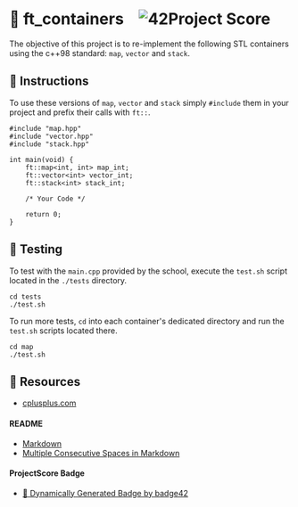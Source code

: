 # :large_orange_diamond: ft_containers &ensp; ![42Project Score](https://badge42.herokuapp.com/api/project/floogman/ft_containers)

The objective of this project is to re-implement the following STL containers using the c++98 standard: `map`, `vector` and `stack`.

## :small_orange_diamond: Instructions

To use these versions of `map`, `vector` and `stack` simply `#include` them in your project and prefix their calls with `ft::`.
```
#include "map.hpp"
#include "vector.hpp"
#include "stack.hpp"

int main(void) {
	ft::map<int, int> map_int;
	ft::vector<int> vector_int;
	ft::stack<int> stack_int;

	/* Your Code */

	return 0;
}
```

## :small_orange_diamond: Testing

To test with the `main.cpp` provided by the school, execute the `test.sh` script located in the `./tests` directory.
```
cd tests
./test.sh
```

To run more tests, `cd` into each container's dedicated directory and run the `test.sh` scripts located there.
```
cd map
./test.sh
```

## :small_orange_diamond: Resources
- [cplusplus.com](https://www.cplusplus.com/)
#### README
- [Markdown](https://docs.github.com/en/github/writing-on-github/getting-started-with-writing-and-formatting-on-github/basic-writing-and-formatting-syntax)
- [Multiple Consecutive Spaces in Markdown](https://steemit.com/markdown/@jamesanto/how-to-add-multiple-spaces-between-texts-in-markdown)
#### ProjectScore Badge
- [🚀 Dynamically Generated Badge by badge42](https://github.com/JaeSeoKim/badge42)
